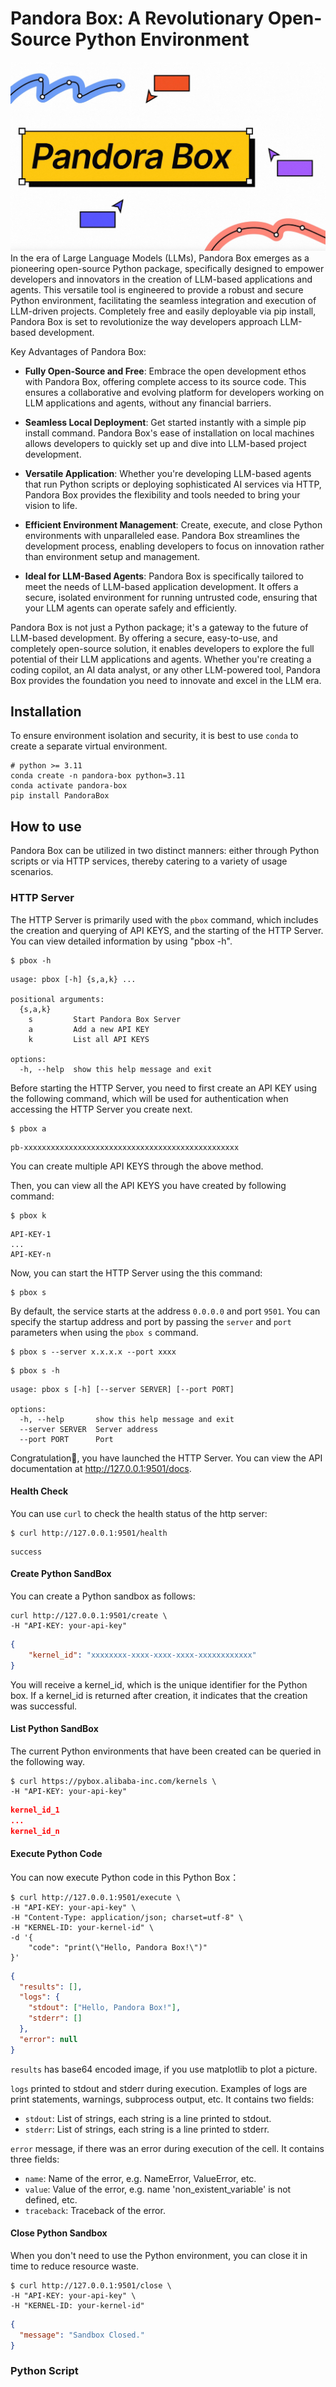# Pandora Box: A Revolutionary Open-Source Python Environment
![](./logo.jpg)
In the era of Large Language Models (LLMs), Pandora Box emerges as a pioneering open-source Python package, specifically designed to empower developers and innovators in the creation of LLM-based applications and agents. This versatile tool is engineered to provide a robust and secure Python environment, facilitating the seamless integration and execution of LLM-driven projects. Completely free and easily deployable via pip install, Pandora Box is set to revolutionize the way developers approach LLM-based development.

Key Advantages of Pandora Box:

- **Fully Open-Source and Free**: Embrace the open development ethos with Pandora Box, offering complete access to its source code. This ensures a collaborative and evolving platform for developers working on LLM applications and agents, without any financial barriers.

- **Seamless Local Deployment**: Get started instantly with a simple pip install command. Pandora Box's ease of installation on local machines allows developers to quickly set up and dive into LLM-based project development.

- **Versatile Application**: Whether you're developing LLM-based agents that run Python scripts or deploying sophisticated AI services via HTTP, Pandora Box provides the flexibility and tools needed to bring your vision to life.

- **Efficient Environment Management**: Create, execute, and close Python environments with unparalleled ease. Pandora Box streamlines the development process, enabling developers to focus on innovation rather than environment setup and management.

- **Ideal for LLM-Based Agents**: Pandora Box is specifically tailored to meet the needs of LLM-based application development. It offers a secure, isolated environment for running untrusted code, ensuring that your LLM agents can operate safely and efficiently.

Pandora Box is not just a Python package; it's a gateway to the future of LLM-based development. By offering a secure, easy-to-use, and completely open-source solution, it enables developers to explore the full potential of their LLM applications and agents. Whether you're creating a coding copilot, an AI data analyst, or any other LLM-powered tool, Pandora Box provides the foundation you need to innovate and excel in the LLM era.

## Installation
To ensure environment isolation and security, it is best to use `conda` to create a separate virtual environment.

```commandline
# python >= 3.11
conda create -n pandora-box python=3.11
conda activate pandora-box
pip install PandoraBox
```

## How to use
Pandora Box can be utilized in two distinct manners: either through Python scripts or via HTTP services, thereby catering to a variety of usage scenarios.

### HTTP Server
The HTTP Server is primarily used with the `pbox` command, which includes the creation and querying of API KEYS, and the starting of the HTTP Server. You can view detailed information by using "pbox -h".

```commandline
$ pbox -h
```
```commandline
usage: pbox [-h] {s,a,k} ...

positional arguments:
  {s,a,k}
    s         Start Pandora Box Server
    a         Add a new API KEY
    k         List all API KEYS

options:
  -h, --help  show this help message and exit
```

Before starting the HTTP Server, you need to first create an API KEY using the following command, which will be used for authentication when accessing the HTTP Server you create next.

```commandline
$ pbox a
```
```text
pb-xxxxxxxxxxxxxxxxxxxxxxxxxxxxxxxxxxxxxxxxxxxxxxxx
```

You can create multiple API KEYS through the above method.

Then, you can view all the API KEYS you have created by following command:
```commandline
$ pbox k
```
```text
API-KEY-1
...
API-KEY-n
```

Now, you can start the HTTP Server using the this command:
```commandline
$ pbox s
```

By default, the service starts at the address `0.0.0.0` and port `9501`. You can specify the startup address and port by passing the `server` and `port` parameters when using the `pbox s` command.

```commandline
$ pbox s --server x.x.x.x --port xxxx
```

```commandline
$ pbox s -h
```
```commandline
usage: pbox s [-h] [--server SERVER] [--port PORT]

options:
  -h, --help       show this help message and exit
  --server SERVER  Server address
  --port PORT      Port
```

Congratulation🎉, you have launched the HTTP Server. You can view the API documentation at http://127.0.0.1:9501/docs.

#### Health Check
You can use `curl` to check the health status of the http server:
```commandline
$ curl http://127.0.0.1:9501/health
```
```text
success
```

#### Create Python SandBox
You can create a Python sandbox as follows:
```commandline
curl http://127.0.0.1:9501/create \
-H "API-KEY: your-api-key"
```
```json
{
    "kernel_id": "xxxxxxxx-xxxx-xxxx-xxxx-xxxxxxxxxxxx"
}
```

You will receive a kernel_id, which is the unique identifier for the Python box. If a kernel_id is returned after creation, it indicates that the creation was successful.

#### List Python SandBox
The current Python environments that have been created can be queried in the following way.
```commandline
$ curl https://pybox.alibaba-inc.com/kernels \
-H "API-KEY: your-api-key"
```
```json
kernel_id_1
...
kernel_id_n
```



#### Execute Python Code
You can now execute Python code in this Python Box：
```commandline
$ curl http://127.0.0.1:9501/execute \
-H "API-KEY: your-api-key" \
-H "Content-Type: application/json; charset=utf-8" \
-H "KERNEL-ID: your-kernel-id" \
-d '{
    "code": "print(\"Hello, Pandora Box!\")"
}'
```
```json
{
  "results": [],
  "logs": {
    "stdout": ["Hello, Pandora Box!"],
    "stderr": []
  },
  "error": null
}
```

`results` has base64 encoded image, if you use matplotlib to plot a picture.

`logs` printed to stdout and stderr during execution. Examples of logs are print statements, warnings, subprocess output, etc. It contains two fields:
- `stdout`: List of strings, each string is a line printed to stdout.
- `stderr`: List of strings, each string is a line printed to stderr.

`error` message, if there was an error during execution of the cell. It contains three fields:

- `name`: Name of the error, e.g. NameError, ValueError, etc.
- `value`: Value of the error, e.g. name 'non_existent_variable' is not defined, etc.
- `traceback`: Traceback of the error.

#### Close Python Sandbox
When you don't need to use the Python environment, you can close it in time to reduce resource waste.
```commandline
$ curl http://127.0.0.1:9501/close \
-H "API-KEY: your-api-key" \
-H "KERNEL-ID: your-kernel-id"
```
```json
{
  "message": "Sandbox Closed."
}
```

### Python Script











